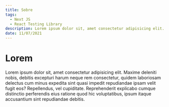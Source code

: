 ```yaml
---
title: Sobre
tags:
  - Next JS
  - React Testing Library
description: Lorem ipsum dolor sit, amet consectetur adipisicing elit. Maxime deleniti nobis, debitis excepturi harum neque
date: 11/07/2021
---
```


# Lorem

Lorem ipsum dolor sit, amet consectetur adipisicing elit. Maxime deleniti nobis, debitis excepturi harum neque rem consectetur, quidem laboriosam delectus cum minus expedita sint quasi impedit repudiandae ipsam velit fugit eos? Repellendus, vel cupiditate. Reprehenderit explicabo cumque distinctio perferendis eius ratione quod hic voluptatibus, ipsum itaque accusantium sint repudiandae debitis.
